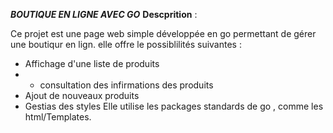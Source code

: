 ***BOUTIQUE EN LIGNE AVEC GO***
**Descprition** :

Ce projet est une page web simple développée en go permettant de gérer une boutiqur en lign. elle offre le possiblilités suivantes : 
- Affichage d'une liste de produits
- - consultation des infirmations des produits
- Ajout de nouveaux produits
- Gestias des styles 
Elle utilise les packages standards de go , comme les html/Templates.
